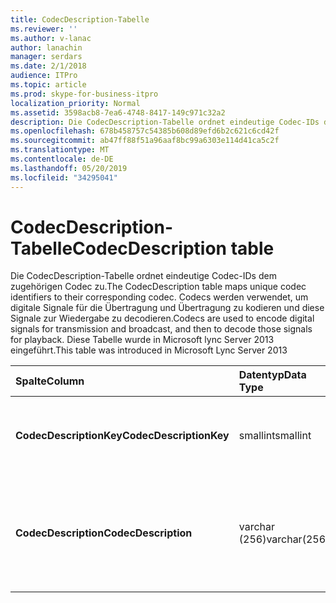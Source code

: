 ```yaml
---
title: CodecDescription-Tabelle
ms.reviewer: ''
ms.author: v-lanac
author: lanachin
manager: serdars
ms.date: 2/1/2018
audience: ITPro
ms.topic: article
ms.prod: skype-for-business-itpro
localization_priority: Normal
ms.assetid: 3598acb8-7ea6-4748-8417-149c971c32a2
description: Die CodecDescription-Tabelle ordnet eindeutige Codec-IDs dem zugehörigen Codec zu. Codecs werden verwendet, um digitale Signale für die Übertragung und Übertragung zu kodieren und diese Signale zur Wiedergabe zu decodieren. Diese Tabelle wurde in Microsoft lync Server 2013 eingeführt.
ms.openlocfilehash: 678b458757c54385b608d89efd6b2c621c6cd42f
ms.sourcegitcommit: ab47ff88f51a96aaf8bc99a6303e114d41ca5c2f
ms.translationtype: MT
ms.contentlocale: de-DE
ms.lasthandoff: 05/20/2019
ms.locfileid: "34295041"
---
```

# <a name="codecdescription-table"></a><span data-ttu-id="7468b-105">CodecDescription-Tabelle</span><span class="sxs-lookup"><span data-stu-id="7468b-105">CodecDescription table</span></span>
 
<span data-ttu-id="7468b-106">Die CodecDescription-Tabelle ordnet eindeutige Codec-IDs dem zugehörigen Codec zu.</span><span class="sxs-lookup"><span data-stu-id="7468b-106">The CodecDescription table maps unique codec identifiers to their corresponding codec.</span></span> <span data-ttu-id="7468b-107">Codecs werden verwendet, um digitale Signale für die Übertragung und Übertragung zu kodieren und diese Signale zur Wiedergabe zu decodieren.</span><span class="sxs-lookup"><span data-stu-id="7468b-107">Codecs are used to encode digital signals for transmission and broadcast, and then to decode those signals for playback.</span></span> <span data-ttu-id="7468b-108">Diese Tabelle wurde in Microsoft lync Server 2013 eingeführt.</span><span class="sxs-lookup"><span data-stu-id="7468b-108">This table was introduced in Microsoft Lync Server 2013</span></span>
  
|<span data-ttu-id="7468b-109">**Spalte**</span><span class="sxs-lookup"><span data-stu-id="7468b-109">**Column**</span></span>|<span data-ttu-id="7468b-110">**Datentyp**</span><span class="sxs-lookup"><span data-stu-id="7468b-110">**Data Type**</span></span>|<span data-ttu-id="7468b-111">**Schlüssel/Index**</span><span class="sxs-lookup"><span data-stu-id="7468b-111">**Key/Index**</span></span>|<span data-ttu-id="7468b-112">**Details**</span><span class="sxs-lookup"><span data-stu-id="7468b-112">**Details**</span></span>|
|:-----|:-----|:-----|:-----|
|<span data-ttu-id="7468b-113">**CodecDescriptionKey**</span><span class="sxs-lookup"><span data-stu-id="7468b-113">**CodecDescriptionKey**</span></span> <br/> |<span data-ttu-id="7468b-114">smallint</span><span class="sxs-lookup"><span data-stu-id="7468b-114">smallint</span></span>  <br/> |<span data-ttu-id="7468b-115">Primary</span><span class="sxs-lookup"><span data-stu-id="7468b-115">Primary</span></span>  <br/> |<span data-ttu-id="7468b-116">Eindeutiger Bezeichner, der dem Codec zugewiesen ist.</span><span class="sxs-lookup"><span data-stu-id="7468b-116">Unique identifier assigned to the codec.</span></span>  <br/> |
|<span data-ttu-id="7468b-117">**CodecDescription**</span><span class="sxs-lookup"><span data-stu-id="7468b-117">**CodecDescription**</span></span> <br/> |<span data-ttu-id="7468b-118">varchar (256)</span><span class="sxs-lookup"><span data-stu-id="7468b-118">varchar(256)</span></span>  <br/> |<span data-ttu-id="7468b-119">Eindeutigen</span><span class="sxs-lookup"><span data-stu-id="7468b-119">Unique</span></span>  <br/> |<span data-ttu-id="7468b-120">Eindeutige Beschreibung des Codecs, der dem CodecDescriptionKey entspricht.</span><span class="sxs-lookup"><span data-stu-id="7468b-120">Unique description of the codec corresponding to the CodecDescriptionKey.</span></span>  <br/> |
   

